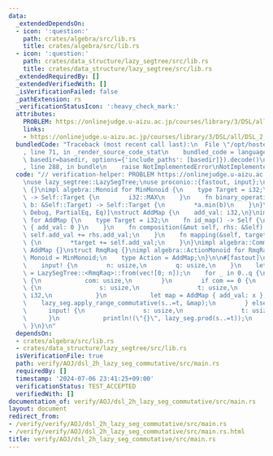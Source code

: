```yaml
---
data:
  _extendedDependsOn:
  - icon: ':question:'
    path: crates/algebra/src/lib.rs
    title: crates/algebra/src/lib.rs
  - icon: ':question:'
    path: crates/data_structure/lazy_segtree/src/lib.rs
    title: crates/data_structure/lazy_segtree/src/lib.rs
  _extendedRequiredBy: []
  _extendedVerifiedWith: []
  _isVerificationFailed: false
  _pathExtension: rs
  _verificationStatusIcon: ':heavy_check_mark:'
  attributes:
    PROBLEM: https://onlinejudge.u-aizu.ac.jp/courses/library/3/DSL/all/DSL_2_H
    links:
    - https://onlinejudge.u-aizu.ac.jp/courses/library/3/DSL/all/DSL_2_H
  bundledCode: "Traceback (most recent call last):\n  File \"/opt/hostedtoolcache/Python/3.10.14/x64/lib/python3.10/site-packages/onlinejudge_verify/documentation/build.py\"\
    , line 71, in _render_source_code_stat\n    bundled_code = language.bundle(stat.path,\
    \ basedir=basedir, options={'include_paths': [basedir]}).decode()\n  File \"/opt/hostedtoolcache/Python/3.10.14/x64/lib/python3.10/site-packages/onlinejudge_verify/languages/rust.py\"\
    , line 288, in bundle\n    raise NotImplementedError\nNotImplementedError\n"
  code: "// verification-helper: PROBLEM https://onlinejudge.u-aizu.ac.jp/courses/library/3/DSL/all/DSL_2_H\n\
    \nuse lazy_segtree::LazySegTree;\nuse proconio::{fastout, input};\n\nstruct MinMonoid\
    \ {}\nimpl algebra::Monoid for MinMonoid {\n    type Target = i32;\n    fn id_element()\
    \ -> Self::Target {\n        i32::MAX\n    }\n    fn binary_operation(a: &Self::Target,\
    \ b: &Self::Target) -> Self::Target {\n        *a.min(b)\n    }\n}\n#[derive(Clone,\
    \ Debug, PartialEq, Eq)]\nstruct AddMap {\n    add_val: i32,\n}\nimpl algebra::Action\
    \ for AddMap {\n    type Target = i32;\n    fn id_map() -> Self {\n        AddMap\
    \ { add_val: 0 }\n    }\n    fn composition(&mut self, rhs: &Self) {\n       \
    \ self.add_val += rhs.add_val;\n    }\n    fn mapping(&self, target: &mut Self::Target)\
    \ {\n        *target += self.add_val;\n    }\n}\nimpl algebra::Commutative for\
    \ AddMap {}\nstruct RmqRaq {}\nimpl algebra::ActionMonoid for RmqRaq {\n    type\
    \ Monoid = MinMonoid;\n    type Action = AddMap;\n}\n\n#[fastout]\nfn main() {\n\
    \    input! {\n        n: usize,\n        q: usize,\n    }\n    let mut lazy_seg\
    \ = LazySegTree::<RmqRaq>::from(vec![0; n]);\n    for _ in 0..q {\n        input!\
    \ {\n            com: usize,\n        }\n        if com == 0 {\n            input!\
    \ {\n                s: usize,\n                t: usize,\n                x:\
    \ i32,\n            }\n            let map = AddMap { add_val: x };\n        \
    \    lazy_seg.apply_range_commutative(s..=t, &map);\n        } else {\n      \
    \      input! {\n                s: usize,\n                t: usize,\n      \
    \      }\n            println!(\"{}\", lazy_seg.prod(s..=t));\n        }\n   \
    \ }\n}\n"
  dependsOn:
  - crates/algebra/src/lib.rs
  - crates/data_structure/lazy_segtree/src/lib.rs
  isVerificationFile: true
  path: verify/AOJ/dsl_2h_lazy_seg_commutative/src/main.rs
  requiredBy: []
  timestamp: '2024-07-06 23:41:25+09:00'
  verificationStatus: TEST_ACCEPTED
  verifiedWith: []
documentation_of: verify/AOJ/dsl_2h_lazy_seg_commutative/src/main.rs
layout: document
redirect_from:
- /verify/verify/AOJ/dsl_2h_lazy_seg_commutative/src/main.rs
- /verify/verify/AOJ/dsl_2h_lazy_seg_commutative/src/main.rs.html
title: verify/AOJ/dsl_2h_lazy_seg_commutative/src/main.rs
---
```

